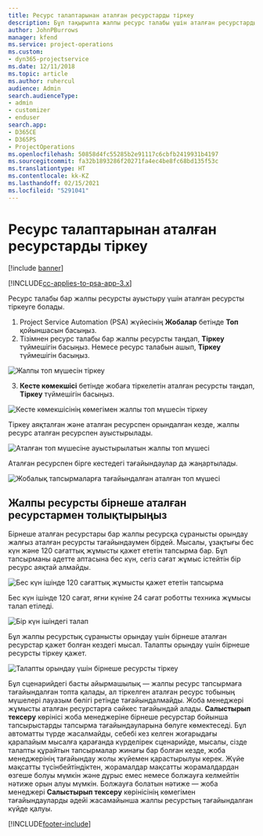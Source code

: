 ```yaml
---
title: Ресурс талаптарынан аталған ресурстарды тіркеу
description: Бұл тақырыпта жалпы ресурс талабы үшін аталған ресурстарды тіркеу туралы ақпарат берілген.
author: JohnPBurrows
manager: kfend
ms.service: project-operations
ms.custom:
- dyn365-projectservice
ms.date: 12/11/2018
ms.topic: article
ms.author: ruhercul
audience: Admin
search.audienceType:
- admin
- customizer
- enduser
search.app:
- D365CE
- D365PS
- ProjectOperations
ms.openlocfilehash: 50858d4fc55285b2e91117c6cbfb2419931b4197
ms.sourcegitcommit: fa32b1893286f20271fa4ec4be8fc68bd135f53c
ms.translationtype: HT
ms.contentlocale: kk-KZ
ms.lasthandoff: 02/15/2021
ms.locfileid: "5291041"
---
```

# <a name="book-named-resources-from-resource-requirements"></a>Ресурс талаптарынан аталған ресурстарды тіркеу

[!include [banner](../includes/psa-now-project-operations.md)]

[!INCLUDE[cc-applies-to-psa-app-3.x](../includes/cc-applies-to-psa-app-3x.md)]

Ресурс талабы бар жалпы ресурсты ауыстыру үшін аталған ресурсты тіркеуге болады.

1. Project Service Automation (PSA) жүйесінің **Жобалар** бетінде **Топ** қойыншасын басыңыз.
2. Тізімнен ресурс талабы бар жалпы ресурсты таңдап, **Тіркеу** түймешігін басыңыз. Немесе ресурс талабын ашып, **Тіркеу** түймешігін басыңыз.


![Жалпы топ мүшесін тіркеу](media/RM-how-to-14.png)


3. **Кесте көмекшісі** бетінде жобаға тіркелетін аталған ресурсты таңдап, **Тіркеу** түймешігін басыңыз.

![Кесте көмекшісінің көмегімен жалпы топ мүшесін тіркеу](media/RM-how-to-15.png)

Тіркеу аяқталған және аталған ресурспен орындалған кезде, жалпы ресурс аталған ресурспен ауыстырылады.

![Аталған топ мүшесіне ауыстырылатын жалпы топ мүшесі](media/RM-how-to-16.png)

Аталған ресурспен бірге кестедегі тағайындаулар да жаңартылады.

![Жобалық тапсырмаларға тағайындалған аталған топ мүшесі](media/RM-how-to-17.png)

## <a name="fulfill-a-generic-resource-with-multiple-named-resources"></a>Жалпы ресурсты бірнеше аталған ресурстармен толықтырыңыз
Бірнеше аталған ресурстары бар жалпы ресурсқа сұранысты орындау жалғыз аталған ресурсты тағайындаумен бірдей. Мысалы, ұзақтығы бес күн және 120 сағаттық жұмысты қажет ететін тапсырма бар. Бұл тапсырманы әдетте аптасына бес күн, сегіз сағат жұмыс істейтін бір ресурс аяқтай алмайды. 

![Бес күн ішінде 120 сағаттық жұмысты қажет ететін тапсырма](media/RM-how-to-21.png)

Бес күн ішінде 120 сағат, яғни күніне 24 сағат роботты техника жұмысы талап етіледі.

![Бір күн ішіндегі талап](media/RM-how-to-22.png)

Бұл жалпы ресурстық сұранысты орындау үшін бірнеше аталған ресурстар қажет болған кездегі мысал. Талапты орындау үшін бірнеше ресурсты тіркеу қажет.

![Талапты орындау үшін бірнеше ресурсты тіркеу](media/RM-how-to-23.png)

Бұл сценарийдегі басты айырмашылық — жалпы ресурс тапсырмаға тағайындалған топта қалады, ал тіркелген аталған ресурс тобының мүшелері лауазым бөлігі ретінде тағайындалмайды. Жоба менеджері жұмысты аталған ресурстарға сәйкес тағайындай алады. **Салыстырып тексеру** көрінісі жоба менеджеріне бірнеше ресурстар бойынша тапсырыстарды тапсырма тағайындауларына бөлуге көмектеседі. Бұл автоматты түрде жасалмайды, себебі кез келген жоғарыдағы қарапайым мысалға қарағанда күрделірек сценарийде, мысалы, сізде талапты құрайтын тапсырмалар жинағы бар болған кезде, жоба менеджерінің тағайындау жолы жүйемен қарастырылуы керек. Жүйе мақсатты түсінбейтіндіктен, жорамалдар мақсатты жорамалдардан өзгеше болуы мүмкін және дұрыс емес немесе болжауға келмейтін нәтиже орын алуы мүмкін. Болжауға болатын нәтиже — жоба менеджері **Салыстырып тексеру** көрінісінің көмегімен тағайындауларды әдейі жасамайынша жалпы ресурстың тағайындалған күйде қалуы.




[!INCLUDE[footer-include](../includes/footer-banner.md)]